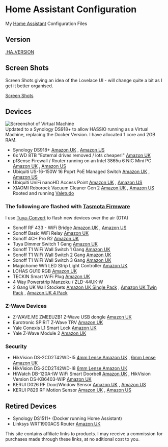 # Home Assistant Configuration

My [Home Assistant](https://home-assistant.io/) Configuration Files

## Version

[.HA_VERSION](https://github.com/wills106/homeassistant-config/blob/master/.HA_VERSION)

## Screen Shots

Screen Shots giving an idea of the Lovelace UI - will change quite a bit as I get it better organised.

[Screen Shots](https://github.com/wills106/homeassistant-config/blob/master/screenshots/README.md)

## Devices

![Screenshot of Virtual Machine](https://github.com/wills106/homeassistant-config/blob/master/screenshots/virtual-machine.jpg)
<br/>
Updated to a Synology DS918+ to allow HASSIO running as a Virtual Machine, replacing the Docker Version.
I have allocated 1 core and 2GB RAM.

- Synology DS918+ [Amazon UK](https://amzn.to/2YXtlOF) , [Amazon US](https://amzn.to/2TgiQHS)
- 6x WD 8TB "External drives removed / lots cheaper!" [Amazon UK](https://amzn.to/30N5GCa)
- pfSense  Firewall / Router running on an Intel 3865u 6 NIC Mini PC [Amazon UK](https://amzn.to/2JIOI2l) , [Amazon US](https://amzn.to/2tIElSg)
- Ubiquiti US-16-150W 16 Poprt PoE Managed Switch [Amazon UK](https://amzn.to/2EF0bw8) , [Amazon US](https://amzn.to/2tUBGoR)
- Ubiquiti UniFi nanoHD Access Point [Amazon UK](https://amzn.to/2JG6Rhn) , [Amazon US](https://amzn.to/2tJfLAG)
- XIAOMI Roborock Vacuum Cleaner Gen 2 [Amazon UK](https://amzn.to/2ECWzdP) , [Amazon US](https://amzn.to/2UgZ7nM) Rooted and running [Valetudo](https://github.com/Hypfer/Valetudo)

### The following are flashed with [Tasmota Firmware](https://github.com/arendst/Sonoff-Tasmota)
I use [Tuya-Convert](https://github.com/ct-Open-Source/tuya-convert) to flash new devices over the air (OTA)
- Sonoff RF 433 - WiFi Bridge [Amazon UK](https://amzn.to/2WnEudV) , [Amazon US](https://amzn.to/2Ett4dq)
- Sonoff Basic WiFi Relay [Amazon UK](https://amzn.to/2YRYDpP)
- Sonoff 4CH Pro R2 [Amazon UK](https://amzn.to/2W9QmRb)
- Tuya Dimmer Switch 1 Gang [Amazon UK](https://amzn.to/2HGScAh)
- Sonoff T1 WiFi Wall Switch 1 Gang [Amazon UK](https://amzn.to/2Wa0nOl)
- Sonoff T1 WiFi Wall Switch 2 Gang [Amazon UK](https://amzn.to/30QLoYD)
- Sonoff T1 WiFi Wall Switch 3 Gang [Amazon UK](https://amzn.to/30OHqj9)
- Magichome Wifi LED Strip Light Controller [Amazon UK](https://amzn.to/30MJpo1)
- LOHAS GU10 RGB [Amazon UK](https://amzn.to/2WaBGl2)
- TECKIN Smart WiFi Plug [Amazon UK](https://amzn.to/2WufoKq)
- 4 Way Powerstrip Manzoku / ZLD-44UK-W
- 2 Gang UK Wall Stockets [Amazon UK Single Pack](https://amzn.to/30Nc0cY) , [Amazon UK Twin Pack](https://amzn.to/2W7aEuO) , [Amazon UK 4 Pack](https://amzn.to/2W9GDKQ)

### Z-Wave Devices
- Z-WAVE.ME ZMEEUZB1 Z-Wave USB dongle [Amazon UK](https://amzn.to/2M7YtZt)
- Eurotronic SPIRIT Z-Wave TRV [Amazon UK](https://amzn.to/2KGPuLo)
- Yale Conexis L1 Smart Lock [Amazon UK](https://amzn.to/31pUcnL)
- Yale Z-Wave Module 2 [Amazon UK](https://amzn.to/2T59gUR)

### Security

- HikVision DS-2CD2T42WD-I5 [4mm Lense Amazon UK](https://amzn.to/2VQgN9L) , [6mm Lense Amazon UK](https://amzn.to/30NbFH8)
- HikVision DS-2CD2T42WD-I8 [6mm Lense Amazon UK](https://amzn.to/2VWeZMm)
- HiWatch DB-120A-IW WiFi Smart Doorbell [Amazon UK](https://amzn.to/2HXOtxe) , HikVision Version DS-KB6403-WIP [Amazon UK](https://amzn.to/2YOnif9)
- KERUI D026 RF Door/Window Sensor [Amazon UK](https://amzn.to/2WnGEdz) , [Amazon US](https://amzn.to/2tIQ7MB)
- KERUI P829 RF Motion Sensor [Amazon UK](https://amzn.to/2VSO7wX) , [Amazon US](https://amzn.to/2tLnQEZ)

## Retired Devices
- Synology DS1511+ (Docker running Home Assistant)
- Linksys WRT1900ACS Router [Amazon UK](https://amzn.to/2VTE0rz)

This site contains affiliate links to products. I may receive a commission for purchases made through these links, at no aditional cost to you.
